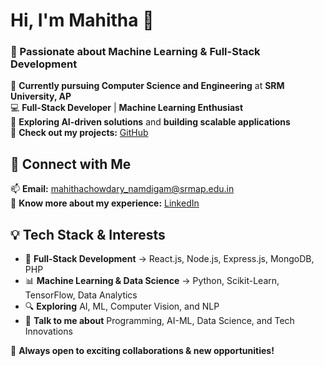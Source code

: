 # Hi, I'm Mahitha 👋  
### 🚀 Passionate about Machine Learning & Full-Stack Development  

🌱 **Currently pursuing Computer Science and Engineering** at **SRM University, AP**  
💻 **Full-Stack Developer** | **Machine Learning Enthusiast**  
🔭 **Exploring AI-driven solutions** and **building scalable applications**  
📂 **Check out my projects:** [GitHub](https://github.com/mahitha-2374)  

## 🔗 Connect with Me  
📫 **Email:** [mahithachowdary_namdigam@srmap.edu.in](mailto:mahithachowdary_namdigam@srmap.edu.in)  
💼 **Know more about my experience:** [LinkedIn](https://www.linkedin.com/in/mahitha-namdigam-521572247/)  

## 💡 Tech Stack & Interests  
- 🌟 **Full-Stack Development** → React.js, Node.js, Express.js, MongoDB, PHP  
- 📊 **Machine Learning & Data Science** → Python, Scikit-Learn, TensorFlow, Data Analytics  
- 🔍 **Exploring** AI, ML, Computer Vision, and NLP  
- 🍥 **Talk to me about** Programming, AI-ML, Data Science, and Tech Innovations  

🚀 **Always open to exciting collaborations & new opportunities!**  
